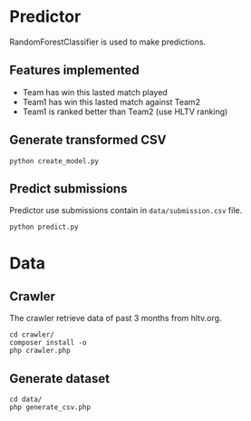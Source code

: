 # Predictor

RandomForestClassifier is used to make predictions.

## Features implemented

* Team has win this lasted match played
* Team1 has win this lasted match against Team2
* Team1 is ranked better than Team2 (use HLTV ranking)

## Generate transformed CSV

```
python create_model.py
```

## Predict submissions

Predictor use submissions contain in `data/submission.csv` file.

```
python predict.py
```

# Data

## Crawler

The crawler retrieve data of past 3 months from hltv.org.

```
cd crawler/
composer install -o
php crawler.php
```

## Generate dataset

```
cd data/
php generate_csv.php
```
